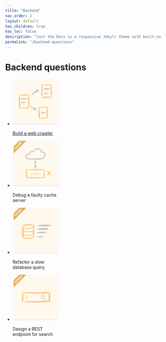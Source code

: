 ```yaml
---
title: "Backend"
nav_order: 2
layout: default
has_children: true
has_toc: false
description: "Just the Docs is a responsive Jekyll theme with built-in search that is easily customizable and hosted on GitHub Pages."
permalink: "/backend-questions"
---
```



# Backend questions

<ul class="list-style-none">
    <li class="d-inline-block v-align-top mr-5" style="width: 150px;">
        <a href="/backend-questions/build-a-web-crawler">
            <img src="/backend/build-crawler/cover.png" />
            <p>Build a web crawler</p>
        </a>
    </li>
    <li class="d-inline-block v-align-top mr-5" style="width: 150px;">
        <img src="/backend/q2/cover.png" />
        <p>Debug a faulty cache server</p>
    </li>
    <li class="d-inline-block v-align-top mr-5" style="width: 150px;">
        <img src="/backend/q3/cover.png" />
        <p>Refactor a slow database query</p>
    </li>
    <li class="d-inline-block v-align-top mr-5" style="width: 150px;">
        <img src="/backend/q4/cover.png" />
        <p>Design a REST endpoint for search</p>
    </li>
</ul>

